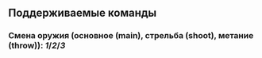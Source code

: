 ## Поддерживаемые команды ##
### Смена оружия (основное (main), стрельба (shoot), метание (throw)): *1*/*2*/*3* ###
